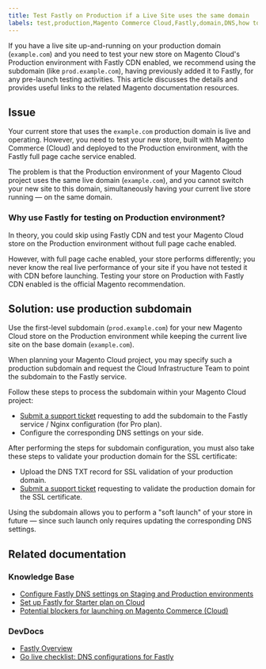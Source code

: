 ```yaml
---
title: Test Fastly on Production if a Live Site uses the same domain
labels: test,production,Magento Commerce Cloud,Fastly,domain,DNS,how to
---
```


If you have a live site up-and-running on your production domain (`` example.com ``) and you need to test your new store on Magento Cloud's Production environment with Fastly CDN enabled, we recommend using the subdomain (like `` prod.example.com ``), having previously added it to Fastly, for any pre-launch testing activities. This article discusses the details and provides useful links to the related Magento documentation resources. 

## Issue

Your current store that uses the `` example.com `` production domain is live and operating. However, you need to test your new store, built with Magento Commerce (Cloud) and deployed to the Production environment, with the Fastly full page cache service enabled.

The problem is that the Production environment of your Magento Cloud project uses the same live domain (`` example.com ``), and you cannot switch your new site to this domain, simultaneously having your current live store running — on the same domain.

### Why use Fastly for testing on Production environment?

In theory, you could skip using Fastly CDN and test your Magento Cloud store on the Production environment without full page cache enabled.

However, with full page cache enabled, your store performs differently; you never know the real live performance of your site if you have not tested it with CDN before launching. Testing your store on Production with Fastly CDN enabled is the official Magento recommendation.

## Solution: use production subdomain

Use the first-level subdomain (`` prod.example.com ``) for your new Magento Cloud store on the Production environment while keeping the current live site on the base domain (`` example.com ``).

When planning your Magento Cloud project, you may specify such a production subdomain and request the Cloud Infrastructure Team to point the subdomain to the Fastly service.

Follow these steps to process the subdomain within your Magento Cloud project:

* [Submit a support ticket](https://support.magento.com/hc/en-us/articles/360019088251) requesting to add the subdomain to the Fastly service / Nginx configuration (for Pro plan).
* Configure the corresponding DNS settings on your side.

After performing the steps for subdomain configuration, you must also take these steps to validate your production domain for the SSL certificate:

* Upload the DNS TXT record for SSL validation of your production domain.
* [Submit a support ticket](https://support.magento.com/hc/en-us/articles/360019088251) requesting to validate the production domain for the SSL certificate.

Using the subdomain allows you to perform a "soft launch" of your store in future — since such launch only requires updating the corresponding DNS settings.

## Related documentation

### Knowledge Base

* [Configure Fastly DNS settings on Staging and Production environments](https://support.magento.com/hc/en-us/articles/115004685913)
* [Set up Fastly for Starter plan on Cloud](https://support.magento.com/hc/en-us/articles/360002491773)
* [Potential blockers for launching on Magento Commerce (Cloud)](https://support.magento.com/hc/en-us/articles/115002517274)

### DevDocs

* [Fastly Overview](http://devdocs.magento.com/guides/v2.2/cloud/basic-information/cloud-fastly.html)
* [Go live checklist: DNS configurations for Fastly](http://devdocs.magento.com/guides/v2.2/cloud/live/go-live-checklist.html#dns)